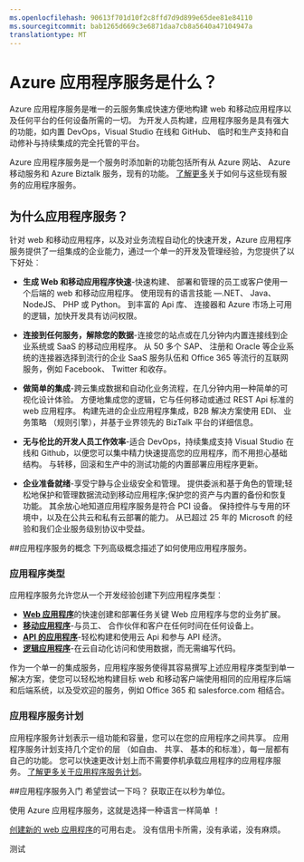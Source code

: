 ```yaml
---
ms.openlocfilehash: 90613f701d10f2c8ffd7d9d899e65dee81e84110
ms.sourcegitcommit: bab1265d669c3e6871daa7cb8a5640a47104947a
translationtype: MT
---
```

<properties 
    pageTitle="Azure 应用程序服务是什么" 
    description="了解为什么 Azure 应用程序服务是 web 和移动应用程序开发的最佳平台。" 
    services="app-service" 
    documentationCenter="" 
    authors="omarkmsft" 
    manager="dwrede" 
    editor="jimbe"/>

<tags 
    ms.service="app-service" 
    ms.workload="web" 
    ms.tgt_pltfrm="na" 
    ms.devlang="na" 
    ms.topic="article" 
    ms.date="06/30/2015" 
    ms.author="omark"/>

# Azure 应用程序服务是什么？
Azure 应用程序服务是唯一的云服务集成快速方便地构建 web 和移动应用程序以及任何平台的任何设备所需的一切。 为开发人员构建，应用程序服务是具有强大的功能，如内置 DevOps，Visual Studio 在线和 GitHub、 临时和生产支持和自动修补与持续集成的完全托管的平台。

Azure 应用程序服务是一个服务时添加新的功能包括所有从 Azure 网站、 Azure 移动服务和 Azure Biztalk 服务，现有的功能。  [了解更多](http://azure.microsoft.com/documentation/services/app-service/)关于如何与这些现有服务的应用程序服务。

## 为什么应用程序服务？
针对 web 和移动应用程序，以及对业务流程自动化的快速开发，Azure 应用程序服务提供了一组集成的企业能力，通过一个单一的开发及管理经验，为您提供了以下好处︰

- **生成 Web 和移动应用程序快速**-快速构建、 部署和管理的员工或客户使用一个后端的 web 和移动应用程序。 使用现有的语言技能 —.NET、 Java、 NodeJS、 PHP 或 Python。 到丰富的 Api 库、 连接器和 Azure 市场上可用的逻辑，加快开发具有访问权限。

- **连接到任何服务，解除您的数据**-连接您的站点或在几分钟内内置连接线到企业系统或 SaaS 的移动应用程序。 从 50 多个 SAP、 注册和 Oracle 等企业系统的连接器选择到流行的企业 SaaS 服务队伍和 Office 365 等流行的互联网服务，例如 Facebook、 Twitter 和收存。

- **做简单的集成**-跨云集成数据和自动化业务流程，在几分钟内用一种简单的可视化设计体验。 方便地集成您的逻辑，它与任何移动或通过 REST Api 标准的 web 应用程序。  构建先进的企业应用程序集成，B2B 解决方案使用 EDI、 业务策略 （规则引擎），并基于业界领先的 BizTalk 平台的详细信息。

- **无与伦比的开发人员工作效率**-适合 DevOps，持续集成支持 Visual Studio 在线和 Github，以便您可以集中精力快速提高您的应用程序，而不用担心基础结构。 与转移，回滚和生产中的测试功能的内置部署应用程序更新。

- **企业准备就绪**-享受宁静与企业级安全和管理。 提供委派和基于角色的管理;轻松地保护和管理数据流动到移动应用程序;保护您的资产与内置的备份和恢复功能。 其余放心地知道应用程序服务是符合 PCI 设备。 保持控件与专用的环境中，以及在公共云和私有云部署的能力。  从已超过 25 年的 Microsoft 的经验和我们企业服务级别协议中受益。


##应用程序服务的概念
下列高级概念描述了如何使用应用程序服务。

### 应用程序类型
应用程序服务允许您从一个开发经验创建下列应用程序类型︰

- [**Web 应用程序**](../app-service-web-overview)的快速创建和部署任务关键 Web 应用程序与您的业务扩展。
- [**移动应用程序**](../app-service-mobile-value-prop-preview)-与员工、 合作伙伴和客户在任何时间在任何设备上。
- [**API 的应用程序**](../app-service-api-apps-why-best-platform)-轻松构建和使用云 Api 和参与 API 经济。
- [**逻辑应用程序**](../app-service-logic-what-are-logic-apps)-在云自动化访问和使用数据，而无需编写代码。

作为一个单一的集成服务，应用程序服务使得其容易撰写上述应用程序类型到单一解决方案，使您可以轻松地构建目标 web 和移动客户端使用相同的应用程序后端和后端系统，以及受欢迎的服务，例如 Office 365 和 salesforce.com 相结合。

### 应用程序服务计划
应用程序服务计划表示一组功能和容量，您可以在您的应用程序之间共享。 应用程序服务计划支持几个定价的层 （如自由、 共享、 基本的和标准），每一层都有自己的功能。 您可以快速更改计划上而不需要停机承载应用程序的应用程序服务。 [了解更多关于应用程序服务计划](../web-sites-web-hosting-plan-overview.md)。

##应用程序服务入门
希望尝试一下吗？ 获取正在以秒为单位。

使用 Azure 应用程序服务，这就是选择一种语言一样简单 ！ 

[创建新的 web 应用程序](http://go.microsoft.com/fwlink/?LinkId=523751)的可用右走。 没有信用卡所需，没有承诺，没有麻烦。
 
测试
